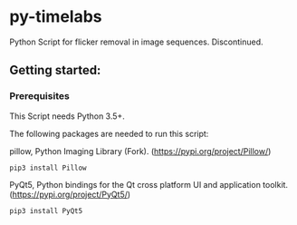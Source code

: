 # py-timelabs

Python Script for flicker removal in image sequences. Discontinued.

## Getting started:

### Prerequisites
This Script needs Python 3.5+.
 
The following packages are needed to run this script:


pillow, Python Imaging Library (Fork). (https://pypi.org/project/Pillow/)

```
pip3 install Pillow
```

PyQt5, Python bindings for the Qt cross platform UI and application toolkit. (https://pypi.org/project/PyQt5/)

```
pip3 install PyQt5
```

